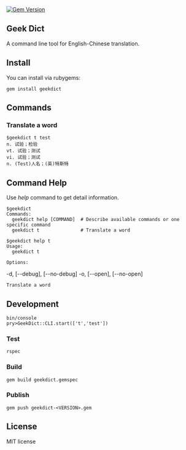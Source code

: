 [![Gem Version](https://badge.fury.io/rb/geekdict.svg)](http://badge.fury.io/rb/geekdict)

Geek Dict
---------
A command line tool for English-Chinese translation.

Install
-------
You can install via rubygems:

	gem install geekdict


Commands
--------
### Translate a word

	$geekdict t test
	n. 试验；检验
	vt. 试验；测试
	vi. 试验；测试
	n. (Test)人名；(英)特斯特

Command Help
------------
Use *help* command to get detail information.

	$geekdict
	Commands:
	  geekdict help [COMMAND]  # Describe available commands or one specific command
	  geekdict t               # Translate a word

	$geekdict help t
	Usage:
	  geekdict t

	Options:
  -d, [--debug], [--no-debug]
  -o, [--open], [--no-open]

	Translate a word


Development
----------
```
bin/console
pry>GeekDict::CLI.start(['t','test'])
```

### Test
```
rspec
```

### Build
```
gem build geekdict.gemspec
```

### Publish
```
gem push geekdict-<VERSION>.gem
```

License
-------
MIT license
